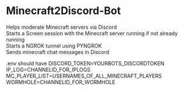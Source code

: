 # Minecraft2Discord-Bot
Helps moderate Minecraft servers via Discord   
Starts a Screen session with the Minecraft server running if not already running   
Starts a NGROK tunnel using PYNGROK   
Sends minecraft chat messages in Discord   
   
   .env should have 
   DISCORD_TOKEN=YOURBOTS_DISCORDTOKEN
IP_LOG=CHANNELID_FOR_IPLOGS
MC_PLAYER_LIST=USERNAMES_OF_ALL_MINECRAFT_PLAYERS
WORMHOLE=CHANNELID_FOR_WORMHOLE
